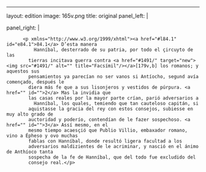 <?xml version="1.0" encoding="UTF-8"?>
---
layout: edition
image: 165v.png 
title: original 
panel_left: | 

panel_right: |  
            
          <p xmlns="http://www.w3.org/1999/xhtml"><a href="#l84.1" id="e84.1">84.1</a> D’esta manera
              Hanníbal, desterrado de su patria, por todo el çircuyto de las
            tierras incitava guerra contra <a href="#1491/" target="new"><img src="#1491/" alt="" title="Facsímil"/></a>[179v,b] los romanos; y aquestos sus
            pensamientos ya parecían no ser vanos si Antíocho, segund avía començado, después le
            diera más fe que a sus lisonjeros y vestidos de púrpura. <a href="" id="">2</a> Mas la invidia que
            las casas reales por la mayor parte crían, parió adversarios a
              Hanníbal, los quales, temiendo que tan cauteloso capitán, si
            aquistasse la gracia del rey con estos consejos, subiesse en muy alto grado de
            auctoridad y poderío, contendían de le fazer sospechoso. <a href="" id="">3</a> Assí mesmo, en el
            mesmo tiempo acaesçió que Publio Villio, embaxador romano, vino a Épheso y ovo muchas
            fablas con Hanníbal, donde resultó ligera facultad a los
            adversarios maldizientes de le acriminar, y nasció en el ánimo de Anthíoco tanta
            sospecha de la fe de Hanníbal, que del todo fue excludido del
            consejo real.</p>
        